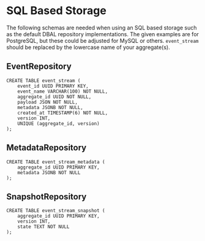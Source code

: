 # SQL Based Storage

The following schemas are needed when using an SQL based storage such as the default DBAL repository implementations.
The given examples are for PostgreSQL, but these could be adjusted for MySQL or others. `event_stream` should be
replaced by the lowercase name of your aggregate(s).

## EventRepository

```postgresql
CREATE TABLE event_stream (
    event_id UUID PRIMARY KEY,
    event_name VARCHAR(100) NOT NULL,
    aggregate_id UUID NOT NULL,
    payload JSON NOT NULL,
    metadata JSONB NOT NULL,
    created_at TIMESTAMP(6) NOT NULL,
    version INT,
    UNIQUE (aggregate_id, version)
);
```


## MetadataRepository

```postgresql
CREATE TABLE event_stream_metadata (
    aggregate_id UUID PRIMARY KEY,
    metadata JSONB NOT NULL
);
```


## SnapshotRepository
```postgresql
CREATE TABLE event_stream_snapshot (
    aggregate_id UUID PRIMARY KEY,
    version INT,
    state TEXT NOT NULL
);
```
